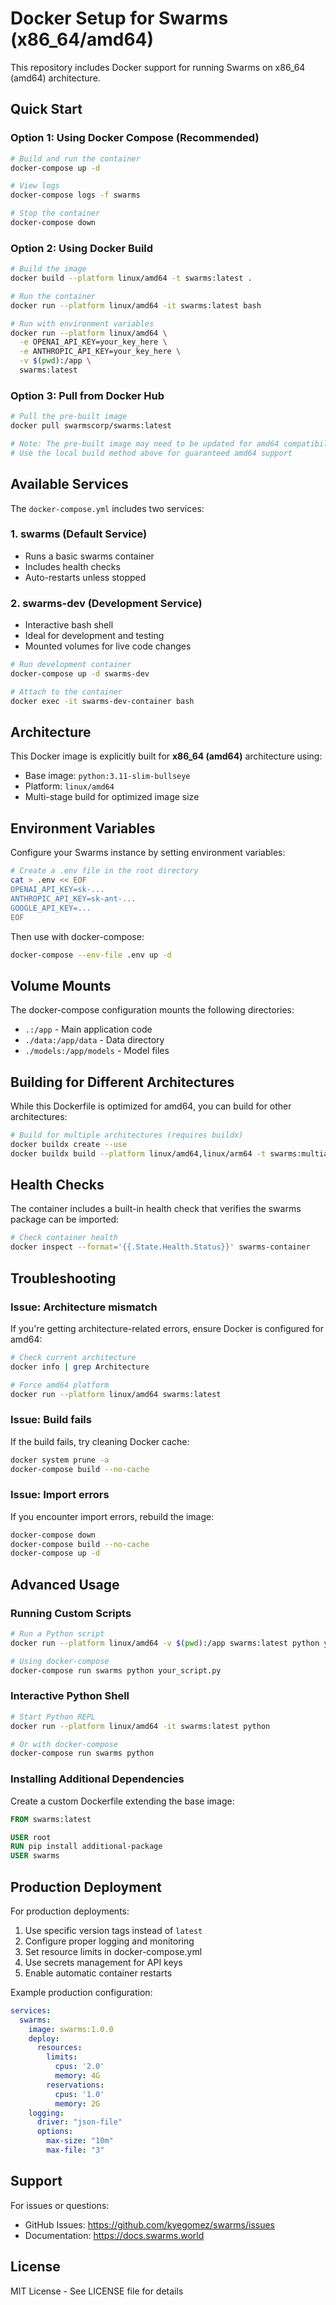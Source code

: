 # Docker Setup for Swarms (x86_64/amd64)

This repository includes Docker support for running Swarms on x86_64 (amd64) architecture.

## Quick Start

### Option 1: Using Docker Compose (Recommended)

```bash
# Build and run the container
docker-compose up -d

# View logs
docker-compose logs -f swarms

# Stop the container
docker-compose down
```

### Option 2: Using Docker Build

```bash
# Build the image
docker build --platform linux/amd64 -t swarms:latest .

# Run the container
docker run --platform linux/amd64 -it swarms:latest bash

# Run with environment variables
docker run --platform linux/amd64 \
  -e OPENAI_API_KEY=your_key_here \
  -e ANTHROPIC_API_KEY=your_key_here \
  -v $(pwd):/app \
  swarms:latest
```

### Option 3: Pull from Docker Hub

```bash
# Pull the pre-built image
docker pull swarmscorp/swarms:latest

# Note: The pre-built image may need to be updated for amd64 compatibility
# Use the local build method above for guaranteed amd64 support
```

## Available Services

The `docker-compose.yml` includes two services:

### 1. swarms (Default Service)
- Runs a basic swarms container
- Includes health checks
- Auto-restarts unless stopped

### 2. swarms-dev (Development Service)
- Interactive bash shell
- Ideal for development and testing
- Mounted volumes for live code changes

```bash
# Run development container
docker-compose up -d swarms-dev

# Attach to the container
docker exec -it swarms-dev-container bash
```

## Architecture

This Docker image is explicitly built for **x86_64 (amd64)** architecture using:
- Base image: `python:3.11-slim-bullseye`
- Platform: `linux/amd64`
- Multi-stage build for optimized image size

## Environment Variables

Configure your Swarms instance by setting environment variables:

```bash
# Create a .env file in the root directory
cat > .env << EOF
OPENAI_API_KEY=sk-...
ANTHROPIC_API_KEY=sk-ant-...
GOOGLE_API_KEY=...
EOF
```

Then use with docker-compose:

```bash
docker-compose --env-file .env up -d
```

## Volume Mounts

The docker-compose configuration mounts the following directories:

- `.:/app` - Main application code
- `./data:/app/data` - Data directory
- `./models:/app/models` - Model files

## Building for Different Architectures

While this Dockerfile is optimized for amd64, you can build for other architectures:

```bash
# Build for multiple architectures (requires buildx)
docker buildx create --use
docker buildx build --platform linux/amd64,linux/arm64 -t swarms:multiarch .
```

## Health Checks

The container includes a built-in health check that verifies the swarms package can be imported:

```bash
# Check container health
docker inspect --format='{{.State.Health.Status}}' swarms-container
```

## Troubleshooting

### Issue: Architecture mismatch
If you're getting architecture-related errors, ensure Docker is configured for amd64:

```bash
# Check current architecture
docker info | grep Architecture

# Force amd64 platform
docker run --platform linux/amd64 swarms:latest
```

### Issue: Build fails
If the build fails, try cleaning Docker cache:

```bash
docker system prune -a
docker-compose build --no-cache
```

### Issue: Import errors
If you encounter import errors, rebuild the image:

```bash
docker-compose down
docker-compose build --no-cache
docker-compose up -d
```

## Advanced Usage

### Running Custom Scripts

```bash
# Run a Python script
docker run --platform linux/amd64 -v $(pwd):/app swarms:latest python your_script.py

# Using docker-compose
docker-compose run swarms python your_script.py
```

### Interactive Python Shell

```bash
# Start Python REPL
docker run --platform linux/amd64 -it swarms:latest python

# Or with docker-compose
docker-compose run swarms python
```

### Installing Additional Dependencies

Create a custom Dockerfile extending the base image:

```dockerfile
FROM swarms:latest

USER root
RUN pip install additional-package
USER swarms
```

## Production Deployment

For production deployments:

1. Use specific version tags instead of `latest`
2. Configure proper logging and monitoring
3. Set resource limits in docker-compose.yml
4. Use secrets management for API keys
5. Enable automatic container restarts

Example production configuration:

```yaml
services:
  swarms:
    image: swarms:1.0.0
    deploy:
      resources:
        limits:
          cpus: '2.0'
          memory: 4G
        reservations:
          cpus: '1.0'
          memory: 2G
    logging:
      driver: "json-file"
      options:
        max-size: "10m"
        max-file: "3"
```

## Support

For issues or questions:
- GitHub Issues: https://github.com/kyegomez/swarms/issues
- Documentation: https://docs.swarms.world

## License

MIT License - See LICENSE file for details
